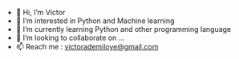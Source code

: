 - 👋 Hi, I’m Victor 
- 👀 I’m interested in Python and Machine learning 
- 🌱 I’m currently learning Python and other programming language 
- 💞️ I’m looking to collaborate on ...
- 📫 Reach me : victorademiloye@gmail.com

